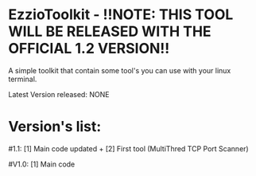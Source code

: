 # EzzioToolkit - !!NOTE: THIS TOOL WILL BE RELEASED WITH THE OFFICIAL 1.2 VERSION!!
A simple toolkit that contain some tool's you can use with your linux terminal.

Latest Version released: NONE

# Version's list:
  
  #1.1: [1] Main code updated + [2] First tool (MultiThred TCP Port Scanner)
  
  #V1.0: [1] Main code
